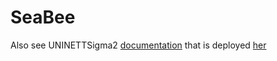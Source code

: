 # SeaBee

Also see UNINETTSigma2 [documentation](https://github.com/UNINETTSigma2/documentation) that is deployed [her](https://documentation.sigma2.no/index.html)
